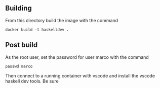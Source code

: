 ## Building
From this directory build the image with the command
```
docker build -t haskelldev .
```

## Post build
As the root user, set the password for user marco with the command
```
passwd marco
```
Then connect to a running container with vscode and install the vscode haskell dev tools. Be sure
